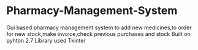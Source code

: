 # Pharmacy-Management-System
Gui based pharmacy management system to add new medicines,to order for new stock,make invoice,check previous purchases and stock
Built on pyhton 2.7
Library used Tkinter
